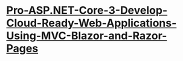 # [Pro-ASP.NET-Core-3-Develop-Cloud-Ready-Web-Applications-Using-MVC-Blazor-and-Razor-Pages](https://www.apress.com/gp/book/9781484254394)